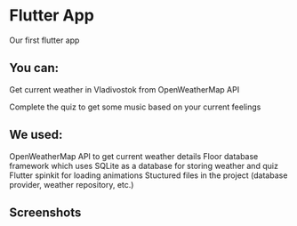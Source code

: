 # Flutter App

Our first flutter app

## You can:
Get current weather in Vladivostok from OpenWeatherMap API

Complete the quiz to get some music based on your current feelings

## We used:
OpenWeatherMap API to get current weather details
Floor database framework which uses SQLite as a database for storing weather and quiz
Flutter spinkit for loading animations
Stuctured files in the project (database provider, weather repository, etc.)

## Screenshots
